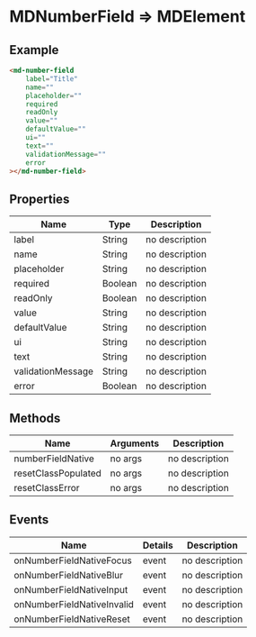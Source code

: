 # MDNumberField => MDElement

## Example
```html
<md-number-field
    label="Title"
    name=""
    placeholder=""
    required
    readOnly
    value=""
    defaultValue=""
    ui=""
    text=""
    validationMessage=""
    error
></md-number-field>
```

## Properties
Name | Type | Description
--- | --- | ---
label | String | no description
name | String | no description
placeholder | String | no description
required | Boolean | no description
readOnly | Boolean | no description
value | String | no description
defaultValue | String | no description
ui | String | no description
text | String | no description
validationMessage | String | no description
error | Boolean | no description

## Methods
Name | Arguments | Description
--- | --- | ---
numberFieldNative | no args | no description
resetClassPopulated | no args | no description
resetClassError | no args | no description

## Events
Name | Details | Description
--- | --- | ---
onNumberFieldNativeFocus | event | no description
onNumberFieldNativeBlur | event | no description
onNumberFieldNativeInput | event | no description
onNumberFieldNativeInvalid | event | no description
onNumberFieldNativeReset | event | no description

